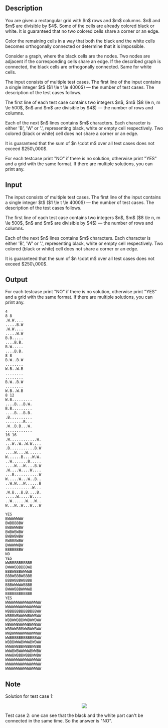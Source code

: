 ## Description

<div><p>You are given a rectangular grid with $n$ rows and $m$ columns. $n$ and $m$ are divisible by $4$. Some of the cells are already colored black or white. It is guaranteed that no two colored cells share a corner or an edge.</p><p>Color the remaining cells in a way that both the black and the white cells becomes orthogonally connected or determine that it is impossible.</p><p>Consider a graph, where the black cells are the nodes. Two nodes are adjacent if the corresponding cells share an edge. If the described graph is connected, the black cells are orthogonally connected. Same for white cells.</p></div><div class="input-specification"><p>The input consists of multiple test cases. The first line of the input contains a single integer $t$ ($1 \le t \le 4000$) — the number of test cases. The description of the test cases follows.</p><p>The first line of each test case contains two integers $n$, $m$ ($8 \le n, m \le 500$, $n$ and $m$ are divisible by $4$) — the number of rows and columns.</p><p>Each of the next $n$ lines contains $m$ characters. Each character is either '<span class="tex-font-style-tt">B</span>', '<span class="tex-font-style-tt">W</span>' or '<span class="tex-font-style-tt">.</span>', representing black, white or empty cell respectively. Two colored (black or white) cell does not share a corner or an edge.</p><p>It is guaranteed that the sum of $n \cdot m$ over all test cases does not exceed $250\,000$.</p></div><div class="output-specification"><p>For each testcase print "<span class="tex-font-style-tt">NO</span>" if there is no solution, otherwise print "<span class="tex-font-style-tt">YES</span>" and a grid with the same format. If there are multiple solutions, you can print any.</p></div>

## Input

<p>The input consists of multiple test cases. The first line of the input contains a single integer $t$ ($1 \le t \le 4000$) — the number of test cases. The description of the test cases follows.</p><p>The first line of each test case contains two integers $n$, $m$ ($8 \le n, m \le 500$, $n$ and $m$ are divisible by $4$) — the number of rows and columns.</p><p>Each of the next $n$ lines contains $m$ characters. Each character is either '<span class="tex-font-style-tt">B</span>', '<span class="tex-font-style-tt">W</span>' or '<span class="tex-font-style-tt">.</span>', representing black, white or empty cell respectively. Two colored (black or white) cell does not share a corner or an edge.</p><p>It is guaranteed that the sum of $n \cdot m$ over all test cases does not exceed $250\,000$.</p>

## Output

<p>For each testcase print "<span class="tex-font-style-tt">NO</span>" if there is no solution, otherwise print "<span class="tex-font-style-tt">YES</span>" and a grid with the same format. If there are multiple solutions, you can print any.</p>





```input1
4
8 8
.W.W....
.....B.W
.W.W....
.....W.W
B.B.....
....B.B.
B.W.....
....B.B.
8 8
B.W..B.W
........
W.B..W.B
........
........
B.W..B.W
........
W.B..W.B
8 12
W.B.........
....B...B.W.
B.B.........
....B...B.B.
.B..........
........B...
.W..B.B...W.
............
16 16
.W............W.
...W..W..W.W....
.B...........B.W
....W....W......
W......B....W.W.
..W.......B.....
....W...W....B.W
.W....W....W....
...B...........W
W.....W...W..B..
..W.W...W......B
............W...
.W.B...B.B....B.
.....W.....W....
..W......W...W..
W...W..W...W...W
```




```output1
YES
BWWWWWWW
BWBBBBBW
BWBWWWBW
BWBWBWBW
BWBWBWBW
BWBBBWBW
BWWWWWBW
BBBBBBBW
NO
YES
WWBBBBBBBBBB
BWWWBBBBBBWB
BBBWBBBWWWWB
BBBWBBBWBBBB
BBBWBBBWBBBB
BBBWWWWWBBBB
BWWWBBBWWWWB
BBBBBBBBBBBB
YES
WWWWWWWWWWWWWWWW
WWWWWWWWWWWWWWWW
WBBBBBBBBBBBBBWW
WBBBWBWWWWBWWBWW
WBBWWBBBWWBWWBWW
WBWWWBWWWWBWWBWW
WBBWWBBBWWBWWBWW
WWBWWWWWWWWWWWWW
WWBBBBBBBBBBBBWW
WBBBWWWBWWWBWBWW
WWWBWBBBWBBBWBBB
WWWBWBWWWWWBWWBW
WWWBWBBBWBBBWWBW
WWWWWWWWWWWWWWWW
WWWWWWWWWWWWWWWW
WWWWWWWWWWWWWWWW
```



## Note

<p>Solution for test case 1: </p><center> <img class="tex-graphics" src="file://ABAVRJNh.png" style="max-width: 100.0%;max-height: 100.0%;">   </center><p>Test case 2: one can see that the black and the white part can't be connected in the same time. So the answer is "<span class="tex-font-style-tt">NO</span>". </p>
